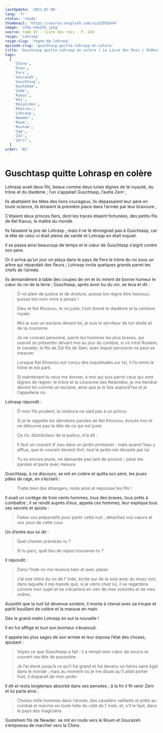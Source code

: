 ```yaml
---
lastUpdate: '2021-07-08'
lang: 'fr'
status: 'ready'
thumbnail: 'https://source.unsplash.com/xiy52D5Qxh4'
image: 'u7dy-n4uZVk.jpeg'
source: tome IV - livre des rois - P. 224
reign: 'Lohrasp'
reign-slug: 'regne-de-lohrasp'
episode-slug: 'guschtasp-quitte-lohrasp-en-colere'
title: 'Guschtasp quitte Lohrasp en colère | Le Livre des Rois | Shâhnâmeh'
tags:
  [
    'Chine',
    'Dieu',
    'Fers',
    'Gourazeh',
    'Guschtasp',
    'Gustehem',
    'Inde',
    'Kaous',
    'Keï',
    'Keïanides',
    'Khosrou',
    'Lohrasp',
    'Newder',
    'Roum',
    'Rustem',
    'Sam',
    'Zal',
    'Zerir',
  ]
order: '02'
---
```


<!-- LTeX: language=fr -->

# Guschtasp quitte Lohrasp en colère

Lohrasp avait deux fils, beaux comme deux lunes dignes de la royauté, du trône et du diadème ; l’un s’appelait Guschtasp, l’autre Zerir ;

Ils abattaient les têtes des lions courageux, ils dépassaient leur père en toute science, ils tenaient la première place dans l’armée par leur bravoure ;

C’étaient deux princes fiers, dont les traces étaient fortunées, des petits-fils de Keï Kaous, le maître du monde.

Ils faisaient la joie de Lohrasp ; mais il ne le témoignait pas à Guschtasp, car la tête de celui-ci était pleine de vanité et Lohrasp en était inquiet.

Il se passa ainsi beaucoup de temps et le cœur de Guschtasp s’aigrit contre son père.

Or il arriva qu’un jour on plaça dans le pays de Fers le trône du roi sous un arbre qui répandait des fleurs ; Lohrasp invita quelques grands parmi les chefs de l’armée.

Ils demandèrent à table des coupes de vin et ils mirent de bonne humeur le cœur du roi de la terre ; Guschtasp, après avoir bu du vin, se leva et dit :

> Ô roi plein de justice et de droiture, puisse ton règne être heureux, puisse ton nom vivre à jamais !
>
> Dieu et Keï Khosrou, le roi juste, t’ont donné le diadème et la ceinture royale.
>
> Moi je suis un esclave devant toi, je suis le serviteur de ton étoile et de ta couronne.
>
> Je ne connais personne, parmi les hommes les plus braves, qui oserait se présenter devant moi au jour du combat, si ce n’est Rustem, le cavalier, le fils de Zal fils de Sam, avec lequel personne ne peut se mesurer.
>
> Lorsque Keï Khosrou eut conçu des inquiétudes sur toi, il t’a remis le trône et est parti.
>
> Si maintenant tu veux me donner, à moi qui suis parmi ceux qui sont dignes de régner, le trône et la couronne des Keïanides, je me tiendrai devant toi comme un esclave, ainsi que je le fais aujourd’hui et je t’appellerai roi.

Lohrasp répondit :

> Ô mon fils prudent, la violence ne sied pas à un prince.
>
> Si je te rappelle les dernières paroles de Keï Khosrou, écoute moi et ne détourne pas ta tête de ce qui est juste.
>
> Ce roi, distributeur de la justice, m’a dit :
>
> Il faut un courant d’ eau dans un jardin printanier ; mais quand l’eau y afflue, que le courant devient fort, tout le jardin est dévasté par lui.
>
> Tu es encore jeune, ne demande pas tant de pouvoir ; pèse tes paroles et parle avec mesure.

Guschtasp, à ce discours, se mit en colère et quitta son père, les joues pâles de rage, en s’écriant :

> Traite bien des étrangers, reste ainsi et repousse tes fils !

Il avait un cortège de trois cents hommes, tous des braves, tous prêts à combattre ; il se rendit auprès d’eux, appela ces hommes, leur expliqua tous ses secrets et ajouta :

> Faites vos préparatifs pour partir cette nuit ; détachez vos cœurs et vos yeux de cette cour.

Un d’entre eux lui dit :

> Quel chemin prendras-tu ?
>
> Si tu pars, quel lieu de repos trouveras-tu ?

Il répondit :

> Dans l’Inde on me recevra bien et avec plaisir.
>
> J’ai une lettre du roi de l’ lnde, écrite sur de la soie avec du musc noir, dans laquelle il me mande que, si je viens chez lui, il se regardera comme mon sujet et ne s’écartera en rien de mes volontés et de mes ordres.

Aussitôt que la nuit lut devenue sombre, il monta à cheval avec sa troupe et partit bouillant de colère et la massue en main.

Dès le grand matin Lohrasp en eut la nouvelle !

Il en fut affligé et tout son bonheur s’évanouit.

Il appela les plus sages de son armée et leur exposa l’état des choses, ajoutant :

> Voyez ce que Guschtasp a fait : il a rempli mon cœur de soucis et couvert ma tête de poussière.
>
> Je l’ai élevé jusqu’à ce qu’il fut grand et fut devenu un héros sans égal dans le monde ; mais au moment où je me disais qu’il allait porter fruit, il disparait de mon jardin.

Il dit et resta longtemps absorbé dans ses pensées ; à la fin il fit venir Zerir et lui parla ainsi :

> Choisis mille hommes dans l’armée, des cavaliers vaillants et prêts au combat et marche en toute hâte du côté de l’ Inde, et, s’il le faut, dans le pays des magiciens.

Gustehem fils de Newder. se mit en route vers le Roum et Gourazeh s’empressa de marcher vers la Chine.
